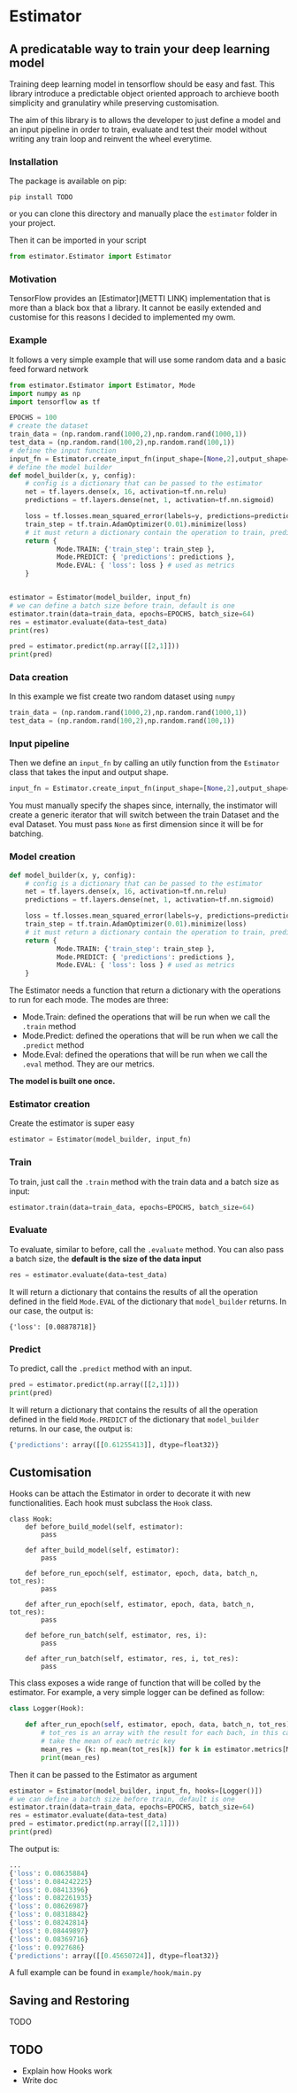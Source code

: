 # Estimator
## A predicatable way to train your deep learning model

Training deep learning model in tensorflow should be easy and fast. This library introduce a predictable object oriented approach to archieve booth simplicity and granulatiry while preserving customisation.

The aim of this library is to allows the developer to just define a model and an input pipeline in order to train, evaluate and test their model without writing any train loop and reinvent the wheel everytime.


### Installation

The package is available on pip:

```
pip install TODO
```

or you can clone this directory and manually place the `estimator` folder in your project.

Then it can be imported in your script

```python
from estimator.Estimator import Estimator
```

### Motivation
TensorFlow provides an [Estimator](METTI LINK) implementation that is more than a black box that a library. It cannot be easily extended and customise for this reasons I decided to implemented my owm.

### Example

It follows a very simple example that will use some random data and a basic feed forward network

```python
from estimator.Estimator import Estimator, Mode
import numpy as np
import tensorflow as tf

EPOCHS = 100
# create the dataset
train_data = (np.random.rand(1000,2),np.random.rand(1000,1))
test_data = (np.random.rand(100,2),np.random.rand(100,1))
# define the input function
input_fn = Estimator.create_input_fn(input_shape=[None,2],output_shape=[None,1])
# define the model builder
def model_builder(x, y, config):
    # config is a dictionary that can be passed to the estimator
    net = tf.layers.dense(x, 16, activation=tf.nn.relu)
    predictions = tf.layers.dense(net, 1, activation=tf.nn.sigmoid)

    loss = tf.losses.mean_squared_error(labels=y, predictions=predictions)
    train_step = tf.train.AdamOptimizer(0.01).minimize(loss)
    # it must return a dictionary contain the operation to train, predict and evaluate
    return {
            Mode.TRAIN: {'train_step': train_step },
            Mode.PREDICT: { 'predictions': predictions },
            Mode.EVAL: { 'loss': loss } # used as metrics
    }


estimator = Estimator(model_builder, input_fn)
# we can define a batch size before train, default is one
estimator.train(data=train_data, epochs=EPOCHS, batch_size=64)
res = estimator.evaluate(data=test_data)
print(res)

pred = estimator.predict(np.array([[2,1]]))
print(pred)

```
### Data creation

In this example we fist create two random dataset using `numpy`

```python
train_data = (np.random.rand(1000,2),np.random.rand(1000,1))
test_data = (np.random.rand(100,2),np.random.rand(100,1))
```
### Input pipeline
Then we define an `input_fn` by calling an utily function from the `Estimator` class that takes the input and output shape.
 
```python
input_fn = Estimator.create_input_fn(input_shape=[None,2],output_shape=[None,1])
```
You must manually specify the shapes since, internally, the instimator will create a generic iterator that will switch between the train Dataset and the eval Dataset. 
You must pass `None` as first dimension since it will be for batching.


### Model creation

```python
def model_builder(x, y, config):
    # config is a dictionary that can be passed to the estimator
    net = tf.layers.dense(x, 16, activation=tf.nn.relu)
    predictions = tf.layers.dense(net, 1, activation=tf.nn.sigmoid)

    loss = tf.losses.mean_squared_error(labels=y, predictions=predictions)
    train_step = tf.train.AdamOptimizer(0.01).minimize(loss)
    # it must return a dictionary contain the operation to train, predict and evaluate
    return {
            Mode.TRAIN: {'train_step': train_step },
            Mode.PREDICT: { 'predictions': predictions },
            Mode.EVAL: { 'loss': loss } # used as metrics
    }
```
The Estimator needs a function that return a dictionary with the operations to run for each mode. The modes are three:

* Mode.Train: defined the operations that will be run when we call the `.train` method
* Mode.Predict: defined the operations that will be run when we call the `.predict` method
* Mode.Eval: defined the operations that will be run when we call the `.eval` method. They are our metrics.

**The model is built one once.**

### Estimator creation

Create the estimator is super easy

```python
estimator = Estimator(model_builder, input_fn)
```

### Train

To train, just call the `.train` method with the train data and a batch size as input:

```python
estimator.train(data=train_data, epochs=EPOCHS, batch_size=64)
```

### Evaluate

To evaluate, similar to before, call the `.evaluate` method. You can also pass a batch size, the **default is the size of the data input**

```python
res = estimator.evaluate(data=test_data)
```
It will return a dictionary that contains the results of all the operation defined in the field `Mode.EVAL` of the dictionary that `model_builder` returns. In our case, the output is:

```
{'loss': [0.08878718]}
```

### Predict
To predict, call the `.predict` method with an input. 

```python
pred = estimator.predict(np.array([[2,1]]))
print(pred)
```

It will return a dictionary that contains the results of all the operation defined in the field `Mode.PREDICT` of the dictionary that `model_builder` returns. In our case, the output is:

```python
{'predictions': array([[0.61255413]], dtype=float32)}
```
## Customisation

Hooks can be attach the Estimator in order to decorate it with new functionalities. Each hook must subclass the `Hook` class.

```
class Hook:
    def before_build_model(self, estimator):
        pass

    def after_build_model(self, estimator):
        pass

    def before_run_epoch(self, estimator, epoch, data, batch_n, tot_res):
        pass

    def after_run_epoch(self, estimator, epoch, data, batch_n, tot_res):
        pass

    def before_run_batch(self, estimator, res, i):
        pass

    def after_run_batch(self, estimator, res, i, tot_res):
        pass
```

This class exposes a wide range of function that will be colled by the estimator. For example, a very simple logger can be defined as follow:

```python
class Logger(Hook):

    def after_run_epoch(self, estimator, epoch, data, batch_n, tot_res):
        # tot_res is an array with the result for each bach, in this case { 'loss' : [...] }
        # take the mean of each metric key
        mean_res = {k: np.mean(tot_res[k]) for k in estimator.metrics[Mode.EVAL].keys()}
        print(mean_res)
```

Then it can be passed to the Estimator as argument

```python
estimator = Estimator(model_builder, input_fn, hooks=[Logger()])
# we can define a batch size before train, default is one
estimator.train(data=train_data, epochs=EPOCHS, batch_size=64)
res = estimator.evaluate(data=test_data)
pred = estimator.predict(np.array([[2,1]]))
print(pred)
```
The output is:

```python
...
{'loss': 0.08635884}
{'loss': 0.084242225}
{'loss': 0.08413396}
{'loss': 0.082261935}
{'loss': 0.08626987}
{'loss': 0.08318842}
{'loss': 0.08242814}
{'loss': 0.08449897}
{'loss': 0.08369716}
{'loss': 0.0927686}
{'predictions': array([[0.45650724]], dtype=float32)}
```

A full example can be found in `example/hook/main.py`




## Saving and Restoring
TODO

## TODO
* Explain how Hooks work
* Write doc
